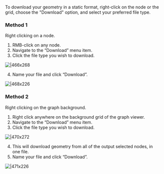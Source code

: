 To download your geometry in a static format, right-click on the node or the grid, choose the "Download" option, and select your preferred file type.

### Method 1

Right clicking on a node.

1. RMB-click on any node.
2. Navigate to the “Download” menu item.
3. Click the file type you wish to download.

![|466x268](https://lh4.googleusercontent.com/kshBERIrban-_ld5TASR5TbO5AAMrQ5MLwmpcO6AhmoPc7jiZLiZqeDGxxfnlKdqaXRXVtEsJ2TEQ0Y1EZIKpDEN_HoaqS5OjrOxyVZU-CWnX8v1hEJgBqvXoTSyPEvxfSL0Q3AZ-pbUa3nB1bbq7oWbxVufReZb8ggpOEkL8YyV9X5putt5ipa37Q)

4. Name your file and click “Download”.

![|468x226](https://lh5.googleusercontent.com/ZJJO9yH8xKtn4C2ShIQfX2EEUxYOWp8X8vjqonIO1WAvPhdrxmGvrj__0rKmCoQdQF2Wrm2ne2VWAs97JqR3qI2ELXirKhz-q5E850s43teAQE7hUDkCG1mZguLwGGUNYVDDsLuS_UHPSvZB--LYjAljp5LaaLwV3x3DLA2brgxOtW1XG6PKsyOqXw)

### Method 2

Right clicking on the graph background.

1. Right click anywhere on the background grid of the graph viewer.
2. Navigate to the “Download” menu item.
3. Click the file type you wish to download.

![|470x272](https://lh4.googleusercontent.com/wL42jobk75hIlFBjld6Sq0ns0xKrdsEF5qWNabgDOYnUTmIYy3rqkN2CE3APlThb59861Dy4x-fHGgfh8S2kO5GfynBqA6eYknyJDqdK527nu-1ouI1P56BeD3RY7v_5BD5Fxlq39oR-scoOH7Qc3N3HdmrGwkfFtbTSO2OmsO49sGviDFPbySGJUg)

4. This will download geometry from all of the output selected nodes, in one file.
5. Name your file and click “Download”.

![|471x226](https://lh3.googleusercontent.com/GZAWT6hdjIEr6crATrWX91wxI4nVLzf0d3Hpz4qSgKCl7K5Jza6vvl6lm8Hs5Fy7VtD9zSwVb-Axxkt5wPb6dXiVUBHo2MGByJCDMEnFms72xZhbw_LJyEqOigjnrnIh6NiTh5ln67JOs8wATnZoHZg)